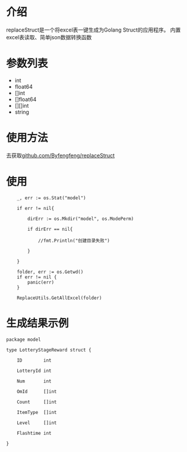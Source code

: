 
<h1>介绍</h1>
<p>replaceStruct是一个将excel表一键生成为Golang Struct的应用程序。
   内置excel表读取、简单json数据转换函数</p>

<h1>参数列表</h1>
<ul>
    <li>int</li>
    <li>float64</li>
    <li>[]int</li>
    <li>[]float64</li>
    <li>[][]int</li>
    <li>string</li>
</ul>
<h1>使用方法</h1>
     <p>去获取<a href="github.com/Byfengfeng/replaceStruct">github.com/Byfengfeng/replaceStruct</a></p>
<h1>使用</h1>

```
	_, err := os.Stat("model")

	if err != nil{

		dirErr := os.Mkdir("model", os.ModePerm)

		if dirErr == nil{

			//fmt.Println("创建目录失败")

		}

	}

	folder, err := os.Getwd()
	if err != nil {
		panic(err)
	}

	ReplaceUtils.GetAllExcel(folder)

```


<h1>生成结果示例</h1>


```
package model

type LotteryStageReward struct {

	ID        int

	LotteryId int

	Num       int

	OmId      []int

	Count     []int

	ItemType  []int

	Level     []int

	Flashtime int

}
```

